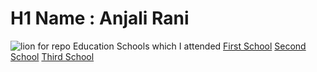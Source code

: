 # H1 Name : Anjali Rani
![lion for repo](https://user-images.githubusercontent.com/102215817/168418728-ccc4070b-d2cf-45ee-91bf-854a70c45990.jpg)
Education
Schools which I attended
[First School](https://school.careers360.com/schools/arya-senior-secondary-school-gharaunda-karnal)
[Second School](https://www.icbse.com/schools/parth-public-school-zekold)
[Third School](https://www.indiastudychannel.com/schools/8712-the-century-school-karnal)
